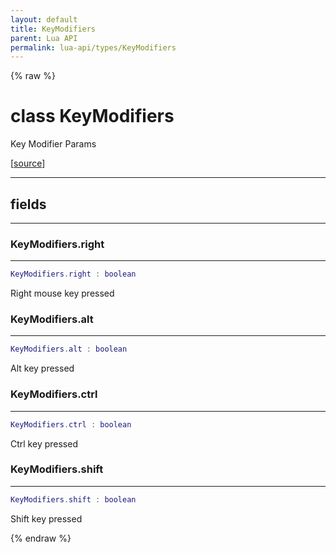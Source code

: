 ```yaml
---
layout: default
title: KeyModifiers
parent: Lua API
permalink: lua-api/types/KeyModifiers
---
```


{% raw %}

# class KeyModifiers





Key Modifier Params

[<a href="https://github.com/beyond-all-reason/RecoilEngine/blob/b4d0041e4c68c34dace9abf492f9193d28ef5d7e/rts/Lua/LuaHandle.cpp#L3098-L3106" target="_blank">source</a>]







---



## fields
---

### KeyModifiers.right
---
```lua
KeyModifiers.right : boolean
```



Right mouse key pressed








### KeyModifiers.alt
---
```lua
KeyModifiers.alt : boolean
```



Alt key pressed








### KeyModifiers.ctrl
---
```lua
KeyModifiers.ctrl : boolean
```



Ctrl key pressed








### KeyModifiers.shift
---
```lua
KeyModifiers.shift : boolean
```



Shift key pressed










{% endraw %}